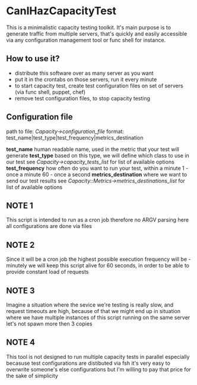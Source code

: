 CanIHazCapacityTest
===================

This is a minimalistic capacity testing toolkit.
It's main purpose is to generate traffic from multiple servers,
that's quickly and easily accessible via any configuration management
tool or func shell for instance.

How to use it?
-----------
 * distribute this software over as many server as you want
 * put it in the crontabs on those servers, run it every minute
 * to start capacity test, create test configuration files on set of servers (via func shell, puppet, chef)
 * remove test configuration files, to stop capacity testing

Configuration file
-----------
 path to file: *Capacity->configuration_file*
 format: test_name|test_type|test_frequency|metrics_destination

**test_name**
  human readable name, used in the metric that your test will generate
**test_type**
  based on this type, we will define which class to use in our test
  see *Capacity->capacity_tests_list* for list of available options
**test_frequency**
  how often do you want to run your test, within a minute
  1 - once a minute
  60 - once a second
**metrics_destination**
  where we want to send our test results
  see *Capacity::Metrics->metrics_destinations_list* for list of available options


NOTE 1
-----------
This script is intended to run as a cron job
therefore no ARGV parsing here
all configurations are done via files

NOTE 2
-----------
Since it will be a cron job
the highest possible execution frequency will be - minutely
we will keep this script alive for 60 seconds,
in order to be able to provide constant load of requests

NOTE 3
-----------
Imagine a situation where the sevice we're testing is really slow,
and request timeouts are high, because of that we might end up in situation where we have
multiple instances of this script running on the same server
let's not spawn more then 3 copies

NOTE 4
-----------
This tool is not designed to run multiple capacity tests in parallel
especially becasuse test configurations are distibuted via fsh
it's very easy to overwrite someone's else configurations
but I'm willing to pay that price for the sake of simplicity
